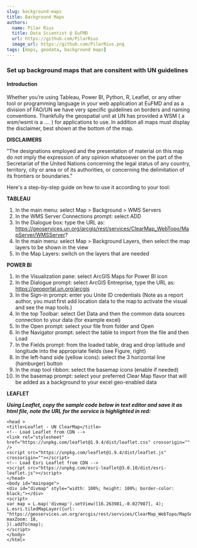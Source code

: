 ```yaml
---
slug: background-maps
title: Background Maps
authors:
  name: Pilar Rius
  title: Data Scientist @ EuFMD
  url: https://github.com/PilarRius
  image_url: https://github.com/PilarRius.png
tags: [maps, geodata, background maps]
---
```


### Set up background maps that are consitent with UN guidelines

#### Introduction

Whether you’re using Tableau, Power BI, Python, R, Leaflet, or any other tool or programming language in your web application at EuFMD and as a division of FAO/UN we have very specific guidelines on borders and naming conventions. Thankfully the geospatial unit at UN has provided a WSM ( a wsm/wsmt is a .... ) for applications to use. In addition all maps must display the disclaimer, best shown at the bottom of the map.

**DISCLAIMERS**

"The designations employed and the presentation of material on this map do not 
imply the expression of any opinion whatsoever on the part of the Secretariat of 
the United Nations concerning the legal status of any country, territory, city or 
area or of its authorities, or concerning the delimitation of its frontiers or 
boundaries."


Here's a step-by-step guide on how to use it according to your tool:

**TABLEAU**

1.  In the main menu: select Map > Background > WMS Servers
2.  In the WMS Server Connections prompt: select ADD
3.  In the Dialogue box: type the URL as: 
https://geoservices.un.org/arcgis/rest/services/ClearMap_WebTopo/MapServer/WMSServer?
4.  In the main menu: select Map > Background Layers, then select the map layers to be shown in the view
5.  In the Map Layers: switch on the layers that are needed

**POWER BI**

1. In the Visualization pane: select ArcGIS Maps for Power BI icon
2. In the Dialogue prompt: select ArcGIS Entreprise, type the URL as: https://geoportal.un.org/arcgis
3. In the Sign-in prompt: enter you Unite ID credentials
(Note as a report author, you must first add location data to the map to activate the visual and see 
the map tools.)
4. In the top Toolbar: select Get Data and then the common data sources connection to your data (for 
example excel)
5. In the Open prompt: select your file from folder and Open
6. In the Navigator prompt: select the table to import from the file and then Load
7. In the Fields prompt: from the loaded table, drag and drop latitude and longitude into the 
appropriate fields (see Figure, right)
8. In the left-hand side (yellow icons): select the 3 horizontal line (hamburger) button
9. In the map tool ribbon: select the basemap icons (enable if needed)
10. In the basemap prompt: select your preferred Clear Map flavor that will be added as a background 
to your excel geo-enabled data

**LEAFLET**

***Using Leaflet, copy the sample code below in text editor and save it 
as html file, note the URL for the service is highlighted in red:***

```run<html>
<head >
<title>Leaflet - UN ClearMap</title>
<!-- Load Leaflet from CDN -->
<link rel="stylesheet" href="https://unpkg.com/leaflet@1.9.4/dist/leaflet.css" crossorigin="" />
<script src="https://unpkg.com/leaflet@1.9.4/dist/leaflet.js" crossorigin=""></script>
<!-- Load Esri Leaflet from CDN -->
<script src="https://unpkg.com/esri-leaflet@3.0.10/dist/esri-leaflet.js"></script>
</head>
<body id="mainpage">
<div id="divmap" style="width: 100%; height: 100%; border-color: black;"></div>
<script>
var map = L.map('divmap').setView([16.263981,-0.027987], 4);
L.esri.tiledMapLayer({url: "https://geoservices.un.org/arcgis/rest/services/ClearMap_WebTopo/MapServer", maxZoom: 18, 
}).addTo(map);
</script>
</body>
</html>

